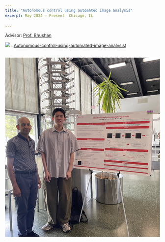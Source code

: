 ```yaml
---
title: "Autonomous control using automated image analysis"
excerpt: May 2024 – Present  Chicago, IL

---
```

Advisor: [Prof. Bhushan](https://sites.google.com/iit.edu/bhushan-research-group) 

<img src="https://img.shields.io/badge/GitHub-181717?style=flat-square&logo=GitHub&logoColor=white"/> : [Autonomous-control-using-automated-image-analysis](https://github.com/Juhyunn0/Autonomous-control-using-automated-image-analysis?tab=readme-ov-file))  
  

<br/><img src='/files/Presentation.jpeg'>
